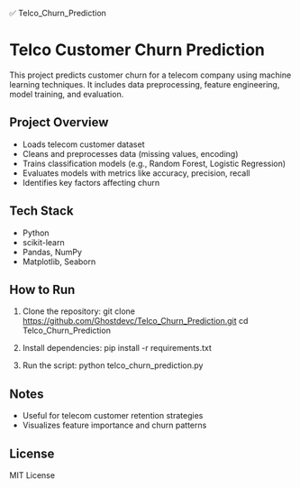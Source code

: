 ✅ Telco_Churn_Prediction

# Telco Customer Churn Prediction

This project predicts customer churn for a telecom company using machine learning techniques. It includes data preprocessing, feature engineering, model training, and evaluation.

## Project Overview

- Loads telecom customer dataset
- Cleans and preprocesses data (missing values, encoding)
- Trains classification models (e.g., Random Forest, Logistic Regression)
- Evaluates models with metrics like accuracy, precision, recall
- Identifies key factors affecting churn

## Tech Stack

- Python
- scikit-learn
- Pandas, NumPy
- Matplotlib, Seaborn

## How to Run

1. Clone the repository:
git clone https://github.com/Ghostdevc/Telco_Churn_Prediction.git
cd Telco_Churn_Prediction

2. Install dependencies:
pip install -r requirements.txt

3. Run the script:
python telco_churn_prediction.py

## Notes

- Useful for telecom customer retention strategies
- Visualizes feature importance and churn patterns

## License

MIT License
